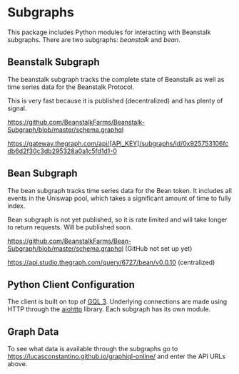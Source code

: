 # Subgraphs
This package includes Python modules for interacting with Beanstalk subgraphs. There are two subgraphs: _beanstalk_ and _bean_.


## Beanstalk Subgraph
The beanstalk subgraph tracks the complete state of Beanstalk as well as time series data for the Beanstalk Protocol.

This is very fast because it is published (decentralized) and has plenty of signal.

https://github.com/BeanstalkFarms/Beanstalk-Subgraph/blob/master/schema.graphql

https://gateway.thegraph.com/api/[API_KEY]/subgraphs/id/0x925753106fcdb6d2f30c3db295328a0a1c5fd1d1-0


## Bean Subgraph
The bean subgraph tracks time series data for the Bean token. It includes all events in the Uniswap pool, which takes a significant amount of time to fully index.

Bean subgraph is not yet published, so it is rate limited and will take longer to return requests. Will be published soon.

https://github.com/BeanstalkFarms/Bean-Subgraph/blob/master/schema.graphql (GitHub not set up yet)

https://api.studio.thegraph.com/query/6727/bean/v0.0.10 (centralized)


## Python Client Configuration
The client is built on top of [GQL 3](https://gql.readthedocs.io/en/v3.0.0b0/). Underlying connections are made using HTTP through the [aiohttp](https://docs.aiohttp.org/en/stable/) library. Each subgraph has its own module.

## Graph Data
To see what data is available through the subgraphs go to https://lucasconstantino.github.io/graphiql-online/ and enter the API URLs above.